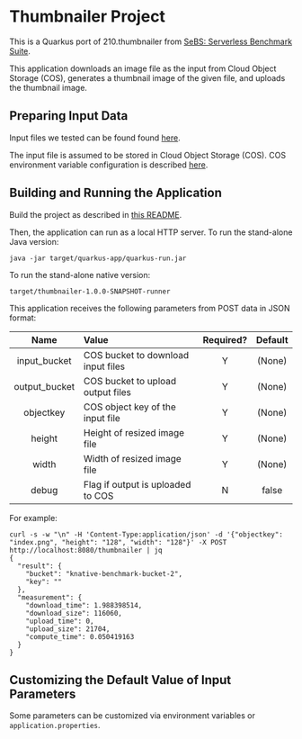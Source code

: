 # Thumbnailer Project

This is a Quarkus port of 210.thumbnailer from [SeBS: Serverless Benchmark Suite](https://github.com/spcl/serverless-benchmarks).

This application downloads an image file as the input from Cloud Object Storage (COS), generates a thumbnail image of the given file, and uploads the thumbnail image.

## Preparing Input Data

Input files we tested can be found found [here](https://github.com/spcl/serverless-benchmarks-data/tree/6a17a460f289e166abb47ea6298fb939e80e8beb/200.multimedia/210.thumbnailer).

The input file is assumed to be stored in Cloud Object Storage (COS). COS environment variable configuration is described [here]( ../UsingCloudObjectStorage.md).

## Building and Running the Application

Build the project as described in [this README](../../README.md).

Then, the application can run as a local HTTP server.
To run the stand-alone Java version:
```shell
java -jar target/quarkus-app/quarkus-run.jar
```
To run the stand-alone native version:
```shell
target/thumbnailer-1.0.0-SNAPSHOT-runner
```

This application receives the following parameters from POST data in JSON format:

|Name         |Value                         |Required?|Default|
|:-----------:|:------------------------------------|:-:|:------:|
|input_bucket |COS bucket to download input files     |Y|(None) |
|output_bucket|COS bucket to upload output files      |Y|(None) |
|objectkey    |COS object key of the input file       |Y|(None) |
|height       |Height of resized image file           |Y|(None) |
|width        |Width of resized image file            |Y|(None) |
|debug        |Flag if output is uploaded to COS      |N|false  |

For example:

```shell
curl -s -w "\n" -H 'Content-Type:application/json' -d '{"objectkey": "index.png", "height": "128", "width": "128"}' -X POST http://localhost:8080/thumbnailer | jq
{
  "result": {
    "bucket": "knative-benchmark-bucket-2",
    "key": ""
  },
  "measurement": {
    "download_time": 1.988398514,
    "download_size": 116060,
    "upload_time": 0,
    "upload_size": 21704,
    "compute_time": 0.050419163
  }
}
```
## Customizing the Default Value of Input Parameters

Some parameters can be customized via environment variables or `application.properties`.
